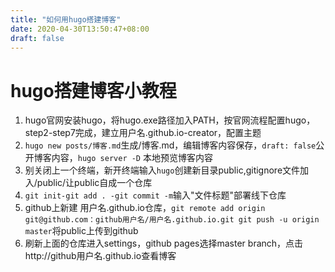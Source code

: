 ```yaml
---
title: "如何用hugo搭建博客"
date: 2020-04-30T13:50:47+08:00
draft: false 
---
```


# hugo搭建博客小教程

1. hugo官网安装hugo，将hugo.exe路径加入PATH，按官网流程配置hugo，step2-step7完成，建立用户名.github.io-creator，配置主题
2. `hugo new posts/博客.md`生成/博客.md，编辑博客内容保存，`draft: false`公开博客内容，`hugo server -D` 本地预览博客内容
3. 别关闭上一个终端，新开终端输入`hugo`创建新目录public,gitignore文件加入/public/让public自成一个仓库
4. ```git init-git add . -git commit -m```输入"文件标题"部署线下仓库
5. github上新建 用户名.github.io仓库，```git remote add origin git@github.com：github用户名/用户名.github.io.git git push -u origin master```将public上传到github
6. 刷新上面的仓库进入settings，github pages选择master branch，点击http://github用户名.github.io查看博客




